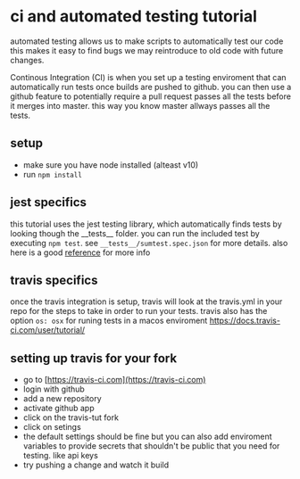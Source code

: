 # ci and automated testing tutorial
automated testing allows us to make scripts to automatically test our code
this makes it easy to find bugs we may reintroduce to old code with future changes.

Continous Integration (CI) is when you set up a testing enviroment that can
automatically run tests once builds are pushed to github. you can then use
a github feature to potentially require a pull request passes all the tests before
it merges into master. this way you know master allways passes all the tests.

## setup
- make sure you have node installed (alteast v10)
- run `npm install`

## jest specifics
this tutorial uses the jest testing library, which automatically finds tests by looking
though the \_\_tests\_\_ folder. you can run the included test by executing `npm test`.
see `__tests__/sumtest.spec.json` for more details. also here is a good [reference](https://www.valentinog.com/blog/jest/) for more info

## travis specifics
once the travis integration is setup, travis will look at the travis.yml in your repo
for the steps to take in order to run your tests. travis also has the option `os: osx`
for runing tests in a macos enviroment https://docs.travis-ci.com/user/tutorial/

## setting up travis for your fork
- go to [https://travis-ci.com](https://travis-ci.com)
- login with github
- add a new repository
- activate github app
- click on the travis-tut fork
- click on setings
- the default settings should be fine but you can also add enviroment variables to
  provide secrets that shouldn't be public that you need for testing. like api keys
- try pushing a change and watch it build
